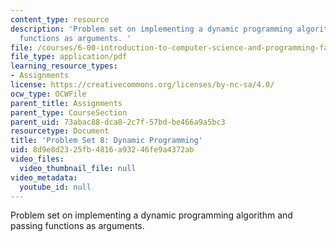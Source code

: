 ```yaml
---
content_type: resource
description: 'Problem set on implementing a dynamic programming algorithm and passing
  functions as arguments. '
file: /courses/6-00-introduction-to-computer-science-and-programming-fall-2008/8d9e8d2325fb4816a93246fe9a4372ab_pset8.pdf
file_type: application/pdf
learning_resource_types:
- Assignments
license: https://creativecommons.org/licenses/by-nc-sa/4.0/
ocw_type: OCWFile
parent_title: Assignments
parent_type: CourseSection
parent_uid: 73abac88-dca8-2c7f-57bd-be466a9a5bc3
resourcetype: Document
title: 'Problem Set 8: Dynamic Programming'
uid: 8d9e8d23-25fb-4816-a932-46fe9a4372ab
video_files:
  video_thumbnail_file: null
video_metadata:
  youtube_id: null
---
```

Problem set on implementing a dynamic programming algorithm and passing functions as arguments. 